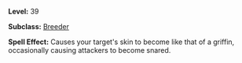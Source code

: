 <!-- TITLE: Spell: Griffin Hide -->
<!-- SUBTITLE:  -->

**Level:** 39

**Subclass:** [Breeder](breeder)

**Spell Effect:** Causes your target's skin to become like that of a griffin, occasionally causing attackers to become snared.